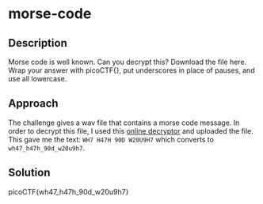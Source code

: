 # morse-code

## Description

Morse code is well known. Can you decrypt this?
Download the file here.
Wrap your answer with picoCTF{}, put underscores in place of pauses, and use all lowercase.

## Approach
The challenge gives a wav file that contains a morse code message.
In order to decrypt this file, I used this [online decryptor](https://morsecode.world/international/decoder/audio-decoder-adaptive.html) and uploaded the file.
This gave me the text: `WH7 H47H 90D W20U9H7` which converts to `wh47_h47h_90d_w20u9h7`.

## Solution
picoCTF{wh47_h47h_90d_w20u9h7}


